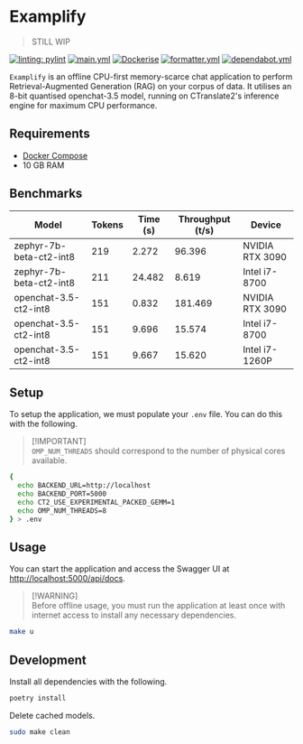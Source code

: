# Examplify

> STILL WIP

[![linting: pylint](https://img.shields.io/badge/linting-pylint-yellowgreen)](https://github.com/PyCQA/pylint)
[![main.yml](https://github.com/winstxnhdw/Examplify/actions/workflows/main.yml/badge.svg)](https://github.com/winstxnhdw/Examplify/actions/workflows/main.yml)
[![Dockerise](https://github.com/winstxnhdw/Examplify/actions/workflows/docker.yml/badge.svg)](https://github.com/winstxnhdw/Examplify/actions/workflows/docker.yml)
[![formatter.yml](https://github.com/winstxnhdw/Examplify/actions/workflows/formatter.yml/badge.svg)](https://github.com/winstxnhdw/Examplify/actions/workflows/formatter.yml)
[![dependabot.yml](https://github.com/winstxnhdw/Examplify/actions/workflows/dependabot.yml/badge.svg)](https://github.com/winstxnhdw/Examplify/actions/workflows/dependabot.yml)

`Examplify` is an offline CPU-first memory-scarce chat application to perform Retrieval-Augmented Generation (RAG) on your corpus of data. It utilises an 8-bit quantised openchat-3.5 model, running on CTranslate2's inference engine for maximum CPU performance.

## Requirements

- [Docker Compose](https://docs.docker.com/compose/install/)
- 10 GB RAM

## Benchmarks

| Model                   | Tokens | Time (s)  | Throughput (t/s) | Device          |
| ----------------------- | ------ | --------- |----------------- | --------------- |
| zephyr-7b-beta-ct2-int8 | 219    | 2.272     | 96.396           | NVIDIA RTX 3090 |
| zephyr-7b-beta-ct2-int8 | 211    | 24.482    | 8.619            | Intel i7-8700   |
| openchat-3.5-ct2-int8   | 151    | 0.832     | 181.469          | NVIDIA RTX 3090 |
| openchat-3.5-ct2-int8   | 151    | 9.696     | 15.574           | Intel i7-8700   |
| openchat-3.5-ct2-int8   | 151    | 9.667     | 15.620           | Intel i7-1260P  |

## Setup

To setup the application, we must populate your `.env` file. You can do this with the following.

> [!IMPORTANT]\
> `OMP_NUM_THREADS` should correspond to the number of physical cores available.

```bash
{
  echo BACKEND_URL=http://localhost
  echo BACKEND_PORT=5000
  echo CT2_USE_EXPERIMENTAL_PACKED_GEMM=1
  echo OMP_NUM_THREADS=8
} > .env
```

## Usage

You can start the application and access the Swagger UI at [http://localhost:5000/api/docs](http://localhost:5000/api/docs).

> [!WARNING]\
> Before offline usage, you must run the application at least once with internet access to install any necessary dependencies.

```bash
make u
```

## Development

Install all dependencies with the following.

```bash
poetry install
```

Delete cached models.

```bash
sudo make clean
```

